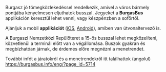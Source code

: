 Burgasz jó tömegközlekedéssel rendelkezik, amivel a város bármely pontjába kényelmesen eljuthatok busszal. Jegyeket a **BurgasBus** applikáción keresztül lehet venni, vagy készpénzben a sofőrtől.

Ajánljuk a mobil **applikációt** (<a target="_blank" href="https://apps.apple.com/us/app/burgas/id1527094752">iOS</a>, <a href="https://play.google.com/store/apps/details?id=com.modeshift.burgas" target="_blank">Android</a>), amiben van útvonaltervező is.

A Burgaszi Nemzetközi Repülőteret a 15-ös busszal lehet megközelíteni, közvetlenül a terminál előtt van a végállomása. Buszok gyakran és megbízhatóan járnak, de érdemes előre megnézni a menetrendet.

További infót a járatokról és a menetrendekről itt találhattok (angolul)<br/>
<a href="https://burgasbus.info/eng/?page_id=5714" target="_blank">https://burgasbus.info/eng/?page_id=5714</a>

